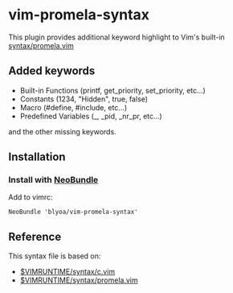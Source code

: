 # vim-promela-syntax
This plugin provides additional keyword highlight to Vim's built-in [syntax/promela.vim](https://github.com/vim/vim/blob/de59ba33aa3b94f2757dbf3451682d762c15ebcf/runtime/syntax/promela.vim)

## Added keywords
- Built-in Functions (printf, get\_priority, set\_priority, etc...)
- Constants (1234, "Hidden", true, false)
- Macro (#define, #include, etc...)
- Predefined Variables (\_, \_pid, \_nr\_pr, etc...)

and the other missing keywords.

## Installation
### Install with [NeoBundle](https://github.com/Shougo/neobundle.vim)
Add to vimrc:
```VimL
NeoBundle 'blyoa/vim-promela-syntax'
```

## Reference
This syntax file is based on:
- [$VIMRUNTIME/syntax/c.vim](https://github.com/vim/vim/blob/de59ba33aa3b94f2757dbf3451682d762c15ebcf/runtime/syntax/c.vim)
- [$VIMRUNTIME/syntax/promela.vim](https://github.com/vim/vim/blob/de59ba33aa3b94f2757dbf3451682d762c15ebcf/runtime/syntax/promela.vim)


